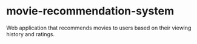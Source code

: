 # movie-recommendation-system
Web application that recommends movies to users based on their viewing history and ratings.
